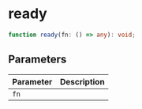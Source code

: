 <!--
 * @Author: haifeng.lu haifeng.lu@ly.com
 * @Date: 2022-12-20 10:46:21
 * @LastEditors: haifeng.lu
 * @LastEditTime: 2022-12-20 10:46:23
 * @Description: 
-->
# ready

```ts
function ready(fn: () => any): void;
```

## Parameters

| Parameter | Description |
|-----------|-------------|
| `fn` | |
